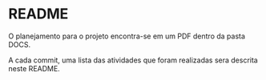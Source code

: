 # README

O planejamento para o projeto encontra-se em um PDF dentro da pasta DOCS.

A cada commit, uma lista das atividades que foram realizadas sera descrita neste README.
